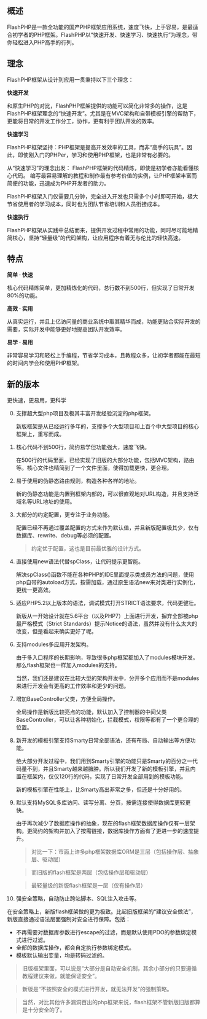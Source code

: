 ## 概述

FlashPHP是一款全功能的国产PHP框架应用系统，速度飞快，上手容易，是最适合初学者的PHP框架。FlashPHP以“快速开发、快速学习、快速执行”为理念，带你轻松进入PHP高手的行列。

## 理念

FlashPHP框架从设计到应用一贯秉持以下三个理念：

**快速开发**

和原生PHP的对比，FlashPHP框架提供的功能可以简化非常多的操作，这是FlashPHP框架理念的“快速开发”。尤其是在MVC架构和自带模板引擎的帮助下，更能将日常的开发工作分工，协作，更有利于团队开发的效率。

**快速学习**

FlashPHP框架坚持：PHP框架是提高开发效率的工具，而非“高手的玩具”。因此，即使刚入门的PHPer，学习和使用PHP框架，也是非常有必要的。

从“快速学习”的理念出发：
FlashPHP框架的代码精炼，即使是初学者亦能看懂核心代码。
编写最容易理解的教程和制作最有参考价值的实例，让PHP框架丰富而简便的功能，迅速成为PHP开发者的助力。

FlashPHP框架入门仅需要几分钟，完全进入开发也只需多个小时即可开始，极大节省使用者的学习成本，同时也为团队节省培训和人员衔接成本。

**快速执行**

FlashPHP框架从实践中总结而来，提供开发过程中常用的功能，同时尽可能地精简核心，坚持“轻量级”的代码架构，让应用程序有着无与伦比的轻快高速。

## 特点

**简单 · 快速**

核心代码精炼简单，更加精炼化的代码，总行数不到500行，但实现了日常开发80%的功能。

**高效 · 实用**

从真实运行，并且上亿访问量的商业系统中取其精华而成，功能更贴合实际开发的需要，实际开发中能够更好地提高团队开发效率。

**易学 · 易用**

非常容易学习和轻松上手编程，节省学习成本，且教程众多，让初学者都能在最短的时间内学会和使用PHP框架。

## 新的版本

更快速，更易用，更科学

0. 支撑超大型php项目及极其丰富开发经验沉淀的php框架。

   新版框架是从已经运行多年的，支撑多个大型项目和上百个中大型项目的核心框架上，重写而成。

1. 核心代码不到500行，简约易学但功能强大，速度飞快。

   在500行的代码里面，已经实现了旧版的大部分功能，包括MVC架构，路由等。核心文件也精简到了一个文件里面，使得加载更快，更合理。

2. 易于使用的伪静态路由规则，构造各种各样的地址。

   新的伪静态功能是内置到框架内部的，可以很直观地对URL构造，并且支持泛域名等URL地址的使用。

3. 大部分的约定配置，更专注于业务功能。

   配置已经不再通过覆盖配置的方式来作为默认值，并且新版配置极其少，仅有数据库、rewrite、debug等必须的配置。
   
   > 约定优于配置，这也是目前最优雅的设计方式。

4. 直接使用new语法代替spClass，让代码提示更智能。

   解决spClass()函数不能在各种PHP的IDE里面提示类成员方法的问题，使用php自带的autoload方式，按需加载，通过原生语法new来对类进行实例化，更统一更高效。

5. 适应PHP5.2以上版本的语法，调试模式打开STRICT语法要求，代码更健壮。

   新版从一开始设计就在5.6平台（以及PHP7）上面进行开发，摒弃全部被php最严格模式（Strict Standards）提示Notice的语法，虽然并没有什么太大的改变，但是看起来确实更好了呢。

6. 支持modules多应用开发架构。

   由于多入口程序的长期影响，导致很多php框架都加入了modules模块开发。那么flash框架也一样加入modules的支持。
   
   当然，我们还是建议在比较大型的架构开发中，分开多个应用而不是modules来进行开发会有更高的工作效率和更少的问题。
   
7. 增加BaseController父类，方便全局操作。

   全局操作是新版比较亮点的功能，默认加入了控制器的中间父类BaseController，可以让各种初始化，拦截模式，权限等都有了一个更合理的位置。

8. 新开发的模板引擎支持Smarty日常全部语法，还有布局、自动输出等方便功能。

   绝大部分开发过程中，我们用到Smarty引擎的功能只是Smarty的百分之一代码量不到，并且Smarty越来越臃肿。所以我们开发了新的模板引擎，并且内置在框架内，仅仅120行的代码，实现了日常开发全部用到的模板功能。
   
   新的模板引擎在性能上，比Smarty高出非常之多，但还是十分好用的。

9. 默认支持MySQL多库访问、读写分离、分页，按需连接使得数据库更轻更快。
   
   由于再次减少了数据库操作的抽象，现在的flash框架数据库操作仅有一层架构。更简约的架构并加入了按需链接，数据库操作方面有了更进一步的速度提升。
   
   
   > 对比一下：市面上许多php框架数据库ORM是三层（包括操作层、抽象层、驱动层）
   
   > 而旧版的flash框架是两层（包括操作层和驱动层）
   
   > 最轻量级的新版flash框架是一层（仅有操作层）
   
10. 强安全策略，自动防止跨站脚本、SQL注入攻击等。

   在安全策略上，新版flash框架做的更为极致。比起旧版框架的“建议安全做法”，新版直接通过语法层面强制对安全进行保障。包括：
   
   - 不再需要对数据库参数进行escape的过滤，而是默认使用PDO的参数绑定模式进行过滤。
   - 全部的数据库操作，都会自定执行参数绑定模式。
   - 模板默认输出变量，均是转码过滤的。
   
   
   > 旧版框架里面，可以说是“大部分是自动安全机制，其余小部分的只要遵循教程建议来做，就能保证安全”。
   
   > 新版是“不按照安全的模式进行开发，就无法开发”的强制策略。
   
   > 当然，对比其他许多漏洞百出的php框架来说，flash框架不管新版旧版都算是十分安全的了。




